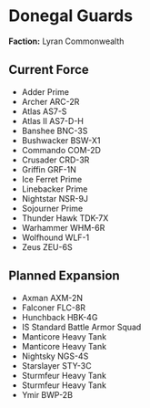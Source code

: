 # Donegal Guards
**Faction:** Lyran Commonwealth
## Current Force
- Adder Prime
- Archer ARC-2R
- Atlas AS7-S
- Atlas II AS7-D-H
- Banshee BNC-3S
- Bushwacker BSW-X1
- Commando COM-2D
- Crusader CRD-3R
- Griffin GRF-1N
- Ice Ferret Prime
- Linebacker Prime
- Nightstar NSR-9J
- Sojourner Prime
- Thunder Hawk TDK-7X
- Warhammer WHM-6R
- Wolfhound WLF-1
- Zeus ZEU-6S
## Planned Expansion
- Axman AXM-2N
- Falconer FLC-8R
- Hunchback HBK-4G
- IS Standard Battle Armor Squad
- Manticore Heavy Tank
- Manticore Heavy Tank
- Nightsky NGS-4S
- Starslayer STY-3C
- Sturmfeur Heavy Tank
- Sturmfeur Heavy Tank
- Ymir BWP-2B
